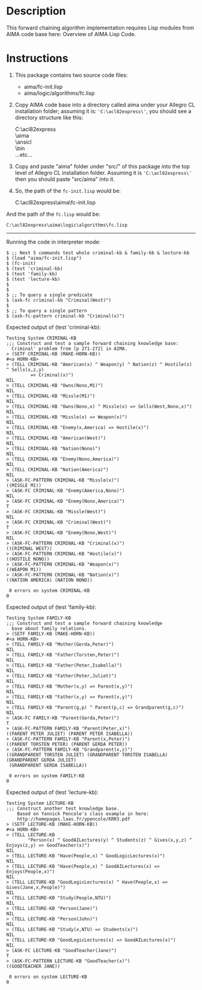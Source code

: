 Description===========This forward chaining algorithm implementation requires Lisp modules from AIMA code base here: Overview of AIMA Lisp Code. Instructions ============1. This package contains two source code files:    * aima/fc-init.lisp    * aima/logic/algorithms/fc.lisp2. Copy AIMA code base into a directory called aima under your Allegro CL installation folder;    assuming it is: `'C:\acl82express\'`, you should see a directory structure like this:    C:\acl82express\                    \aima\                    \ansicl\                    \bin\                    ...etc...3. Copy and paste "aima" folder under "src/" of this package into the top level of Allegro CL installation folder. Assuming it is `'C:\acl82express\'` then you should paste "src/aima" into it.4. So, the path of the `fc-init.lisp` would be:    C:\acl82express\aima\fc-init.lisp    And the path of the `fc.lisp` would be:    C:\acl82express\aima\logic\algorithms\fc.lisp---------------------------------------    Running the code in interpreter mode:    $ ;; Next 5 commands test whole criminal-kb & family-kb & lecture-kb    $ (load "aima/fc-init.lisp")    $ (fc-init)    $ (test 'criminal-kb)    $ (test 'family-kb)    $ (test 'lecture-kb)    $    $    $ ;; To query a single predicate    $ (ask-fc criminal-kb "Criminal(West)")    $    $ ;; To query a single pattern    $ (ask-fc-pattern criminal-kb "Criminal(x)")Expected output of (test 'criminal-kb):    Testing System CRIMINAL-KB    ;;; Construct and test a sample forward chaining knowledge base:      Criminal' problem from [p 271-272] in AIMA.    > (SETF CRIMINAL-KB (MAKE-HORN-KB))    #<a HORN-KB>    > (TELL CRIMINAL-KB "American(x) ^ Weapon(y) ^ Nation(z) ^ Hostile(z) ^ Sells(x,z,y)             => Criminal(x)")    NIL    > (TELL CRIMINAL-KB "Owns(Nono,M1)")    NIL    > (TELL CRIMINAL-KB "Missle(M1)")    NIL    > (TELL CRIMINAL-KB "Owns(Nono,x) ^ Missle(x) => Sells(West,Nono,x)")    NIL    > (TELL CRIMINAL-KB "Missle(x) => Weapon(x)")    NIL    > (TELL CRIMINAL-KB "Enemy(x,America) => Hostile(x)")    NIL    > (TELL CRIMINAL-KB "American(West)")    NIL    > (TELL CRIMINAL-KB "Nation(Nono)")    NIL    > (TELL CRIMINAL-KB "Enemy(Nono,America)")    NIL    > (TELL CRIMINAL-KB "Nation(America)")    NIL    > (ASK-FC-PATTERN CRIMINAL-KB "Missle(x)")    ((MISSLE M1))    > (ASK-FC CRIMINAL-KB "Enemy(America,Nono)")    NIL    > (ASK-FC CRIMINAL-KB "Enemy(Nono,America)")    T    > (ASK-FC CRIMINAL-KB "Missle(West)")    NIL    > (ASK-FC CRIMINAL-KB "Criminal(West)")    T    > (ASK-FC CRIMINAL-KB "Enemy(Nono,West)")    NIL    > (ASK-FC-PATTERN CRIMINAL-KB "Criminal(x)")    ((CRIMINAL WEST))    > (ASK-FC-PATTERN CRIMINAL-KB "Hostile(x)")    ((HOSTILE NONO))    > (ASK-FC-PATTERN CRIMINAL-KB "Weapon(x)")    ((WEAPON M1))    > (ASK-FC-PATTERN CRIMINAL-KB "Nation(x)")    ((NATION AMERICA) (NATION NONO))     0 errors on system CRIMINAL-KB    0Expected output of (test 'family-kb):    Testing System FAMILY-KB    ;;; Construct and test a sample forward chaining knowledge       base about family relations.    > (SETF FAMILY-KB (MAKE-HORN-KB))    #<a HORN-KB>    > (TELL FAMILY-KB "Mother(Gerda,Peter)")    NIL    > (TELL FAMILY-KB "Father(Torsten,Peter)")    NIL    > (TELL FAMILY-KB "Father(Peter,Isabella)")    NIL    > (TELL FAMILY-KB "Father(Peter,Juliet)")    NIL    > (TELL FAMILY-KB "Mother(x,y) => Parent(x,y)")    NIL    > (TELL FAMILY-KB "Father(x,y) => Parent(x,y)")    NIL    > (TELL FAMILY-KB "Parent(g,p) ^ Parent(p,c) => Grandparent(g,c)")    NIL    > (ASK-FC FAMILY-KB "Parent(Gerda,Peter)")    T    > (ASK-FC-PATTERN FAMILY-KB "Parent(Peter,x)")    ((PARENT PETER JULIET) (PARENT PETER ISABELLA))    > (ASK-FC-PATTERN FAMILY-KB "Parent(x,Peter)")    ((PARENT TORSTEN PETER) (PARENT GERDA PETER))    > (ASK-FC-PATTERN FAMILY-KB "Grandparent(x,z)")    ((GRANDPARENT TORSTEN JULIET) (GRANDPARENT TORSTEN ISABELLA) (GRANDPARENT GERDA JULIET)     (GRANDPARENT GERDA ISABELLA))     0 errors on system FAMILY-KB    0Expected output of (test 'lecture-kb):    Testing System LECTURE-KB    ;;; Construct another test knowledge base.        Based on Yannick Pencole's class example in here:        http://homepages.laas.fr/ypencole/KRR3.pdf    > (SETF LECTURE-KB (MAKE-HORN-KB))    #<a HORN-KB>    > (TELL LECTURE-KB            "Person(x) ^ GoodAILectures(y) ^ Students(z) ^ Gives(x,y,z) ^ Enjoys(z,y) => GoodTeacher(x)")    NIL    > (TELL LECTURE-KB "Have(People,x) ^ GoodLogicLectures(x)")    NIL    > (TELL LECTURE-KB "Have(People,x) ^ GoodAILectures(x) => Enjoys(People,x)")    NIL    > (TELL LECTURE-KB "GoodLogicLectures(x) ^ Have(People,x) => Gives(Jane,x,People)")    NIL    > (TELL LECTURE-KB "Study(People,NTU)")    NIL    > (TELL LECTURE-KB "Person(Jane)")    NIL    > (TELL LECTURE-KB "Person(John)")    NIL    > (TELL LECTURE-KB "Study(x,NTU) => Students(x)")    NIL    > (TELL LECTURE-KB "GoodLogicLectures(x) => GoodAILectures(x)")    NIL    > (ASK-FC LECTURE-KB "GoodTeacher(Jane)")    T    > (ASK-FC-PATTERN LECTURE-KB "GoodTeacher(x)")    ((GOODTEACHER JANE))     0 errors on system LECTURE-KB    0